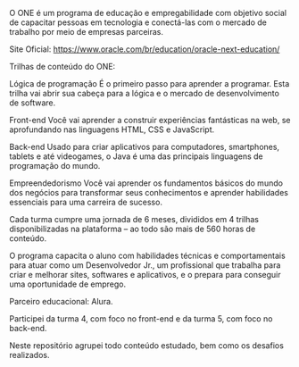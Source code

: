 O ONE é um programa de educação e empregabilidade com objetivo social 
de capacitar pessoas em tecnologia e conectá-las com o mercado de 
trabalho por meio de empresas parceiras.

Site Oficial: https://www.oracle.com/br/education/oracle-next-education/

Trilhas de conteúdo do ONE:

Lógica de programação
É o primeiro passo para aprender a programar. 
Esta trilha vai abrir sua cabeça para a lógica e o mercado de desenvolvimento de software.

Front-end
Você vai aprender a construir experiências fantásticas na web, 
se aprofundando nas linguagens HTML, CSS e JavaScript.

Back-end
Usado para criar aplicativos para computadores, smartphones, 
tablets e até videogames, o Java é uma das principais linguagens de programação do mundo.

Empreendedorismo
Você vai aprender os fundamentos básicos do mundo dos negócios para transformar seus conhecimentos e aprender habilidades essenciais para uma carreira de sucesso.

Cada turma cumpre uma jornada de 6 meses, divididos em 4 trilhas disponibilizadas na plataforma – ao todo são mais de 560 horas de conteúdo.

O programa capacita o aluno com habilidades técnicas e comportamentais para atuar como um Desenvolvedor Jr., um profissional que trabalha para criar e melhorar sites, softwares e aplicativos, e o prepara para conseguir uma oportunidade de emprego.

Parceiro educacional: Alura.

Participei da turma 4, com foco no front-end e da turma 5, com foco no back-end.

Neste repositório agrupei todo conteúdo estudado, bem como os desafios realizados.